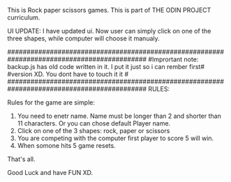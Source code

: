 This is Rock paper scissors games. 
This is part of THE ODIN PROJECT curriculum.

UI UPDATE:
I have updated ui. Now user can simply click on one of the three shapes, while computer will choose it manualy.

############################################################################################
#Imprortant note: backup.js has old code written in it. I put it just so i can rember first# #version XD. You dont have to touch it it                                                  #
############################################################################################
RULES:

Rules for the game are simple:
1. You need to enetr name. Name must be longer than 2 and shorter than 11 characters. Or you can chose default Player name.
2. Click on one of the 3 shapes: rock, paper or scissors
3. You are competing with the computer first player to score 5 will win.
4. When somone hits 5 game resets.

That's all.

Good Luck and have FUN XD.
